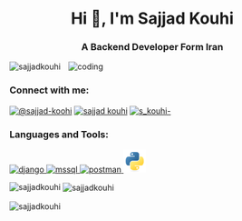 <h1 align="center">Hi 👋, I'm Sajjad Kouhi</h1>
<h3 align="center">A Backend Developer Form Iran</h3>

<img align="right" alt="coding" width="400" src="https://camo.githubusercontent.com/2366b34bb903c09617990fb5fff4622f3e941349e846ddb7e73df872a9d21233/68747470733a2f2f63646e2e6472696262626c652e636f6d2f75736572732f3733303730332f73637265656e73686f74732f363538313234332f6176656e746f2e676966" >


<p align="left"> <img src="https://komarev.com/ghpvc/?username=sajjadkouhi&label=Profile%20views&color=0e75b6&style=flat" alt="sajjadkouhi" /> </p>

<h3 align="left">Connect with me:</h3>
<p align="left">
<a href="https://twitter.com/@sajjad-koohi" target="blank"><img align="center" src="https://raw.githubusercontent.com/rahuldkjain/github-profile-readme-generator/master/src/images/icons/Social/twitter.svg" alt="@sajjad-koohi" height="30" width="40" /></a>
<a href="https://linkedin.com/in/sajjad kouhi" target="blank"><img align="center" src="https://raw.githubusercontent.com/rahuldkjain/github-profile-readme-generator/master/src/images/icons/Social/linked-in-alt.svg" alt="sajjad kouhi" height="30" width="40" /></a>
<a href="https://instagram.com/s_kouhi-" target="blank"><img align="center" src="https://raw.githubusercontent.com/rahuldkjain/github-profile-readme-generator/master/src/images/icons/Social/instagram.svg" alt="s_kouhi-" height="30" width="40" /></a>
</p>

<h3 align="left">Languages and Tools:</h3>
<p align="left"> <a href="https://www.djangoproject.com/" target="_blank" rel="noreferrer"> <img src="https://cdn.worldvectorlogo.com/logos/django.svg" alt="django" width="40" height="40"/> </a> <a href="https://www.microsoft.com/en-us/sql-server" target="_blank" rel="noreferrer"> <img src="https://www.svgrepo.com/show/303229/microsoft-sql-server-logo.svg" alt="mssql" width="40" height="40"/> </a> <a href="https://postman.com" target="_blank" rel="noreferrer"> <img src="https://www.vectorlogo.zone/logos/getpostman/getpostman-icon.svg" alt="postman" width="40" height="40"/> </a> <a href="https://www.python.org" target="_blank" rel="noreferrer"> <img src="https://raw.githubusercontent.com/devicons/devicon/master/icons/python/python-original.svg" alt="python" width="40" height="40"/> </a> </p>

<p><img align="left" src="https://github-readme-stats.vercel.app/api/top-langs?username=sajjadkouhi&show_icons=true&locale=en&layout=compact" alt="sajjadkouhi" /></p>

<p>&nbsp;<img align="center" src="https://github-readme-stats.vercel.app/api?username=sajjadkouhi&show_icons=true&locale=en" alt="sajjadkouhi" /></p>

<p><img align="center" src="https://github-readme-streak-stats.herokuapp.com/?user=sajjadkouhi&" alt="sajjadkouhi" /></p>
